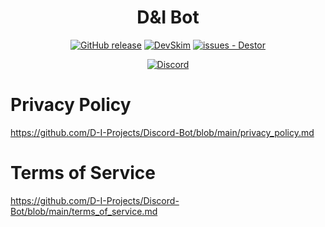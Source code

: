 <div align="center">
  
# D&I Bot

[![GitHub release](https://img.shields.io/github/release/D-I-Projects/Discord-Bot?include_prereleases=&sort=semver&color=blue)](https://github.com/D-I-Projects/Discord-Bot/releases/)
[![DevSkim](https://github.com/D-I-Projects/Discord-Bot/actions/workflows/devskim.yml/badge.svg)](https://github.com/D-I-Projects/Discord-Bot/actions/workflows/devskim.yml)
[![issues - Destor](https://img.shields.io/github/issues/D-I-Projects/Discord-Bot)](https://github.com/D-I-Projects/Discord-Bot/issues)

[![Discord](https://img.shields.io/badge/Discord-5865F2?style=flat&logo=discord&logoColor=white)](https://discord.gg/rfrMnA4XCc)

</div>

# Privacy Policy
https://github.com/D-I-Projects/Discord-Bot/blob/main/privacy_policy.md

# Terms of Service
https://github.com/D-I-Projects/Discord-Bot/blob/main/terms_of_service.md
